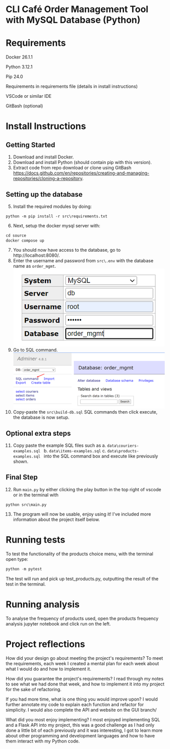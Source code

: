 # CLI Café Order Management Tool with MySQL Database (Python)

# Requirements
Docker 26.1.1

Python 3.12.1

Pip 24.0
    
Requirements in requirements file (details in install instructions)
    
VSCode or similar IDE

GitBash (optional)

# Install Instructions

## Getting Started
1. Download and install Docker.
2. Download and install Python (should contain pip with this version).
4. Extract code from repo download or clone using GitBash https://docs.github.com/en/repositories/creating-and-managing-repositories/cloning-a-repository.

## Setting up the database
5. Install the required modules by doing:
```
python -m pip install -r src\requirements.txt
```
6. Next, setup the docker mysql server with:
```
cd source
docker compose up
```
7. You should now have access to the database, go to http://localhost:8080/.
8. Enter the username and password from `src\.env` with the database name as `order_mgmt`. ![alt text](readme-images\image0.png)
9. Go to SQL command. ![alt text](readme-images\image1.png)
10. Copy-paste the `src\build-db.sql` SQL commands then click execute, the database is now setup.

## Optional extra steps
11. Copy paste the example SQL files such as 
    a. `data\couriers-examples.sql `
    b. `data\items-examples.sql`
    c. `data\products-examples.sql `
into the SQL command box and execute like previously shown.

## Final Step
12. Run `main.py` by either clicking the play button in the top right of vscode or in the terminal with
```
python src\main.py
```
13. The program will now be usable, enjoy using it! I've included more information about the project itself below.

# Running tests
To test the functionality of the products choice menu, with the terminal open type:
```python
python -m pytest
```
The test will run and pick up test_products.py, outputting the result of the test in the terminal.

# Running analysis
To analyse the frequency of products used, open the products frequency analysis jupyter notebook and click run on the left.

# Project reflections
How did your design go about meeting the project's requirements?
To meet the requirements, each week I created a mental plan for each week about what I would do and how to implement it.

How did you guarantee the project's requirements?
I read through my notes to see what we had done that week, and how to implement it into my project for the sake of refactoring.

If you had more time, what is one thing you would improve upon?
I would further annotate my code to explain each function and refactor for simplicity. I would also complete the API and website on the GUI branch/

What did you most enjoy implementing?
I most enjoyed implementing SQL and a Flask API into my project, this was a good challenge as I had only done a little bit of each previously and it was interesting,
I got to learn more about other programming and development languages and how to have them interact with my Python code.



